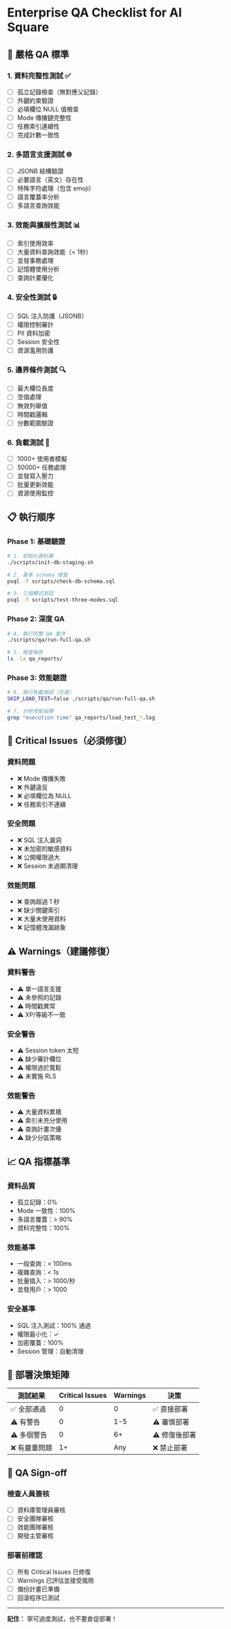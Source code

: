 # Enterprise QA Checklist for AI Square

## 🎯 嚴格 QA 標準

### 1. **資料完整性測試** ✅
- [ ] 孤立記錄檢查（無對應父記錄）
- [ ] 外鍵約束驗證
- [ ] 必填欄位 NULL 值檢查
- [ ] Mode 傳播鏈完整性
- [ ] 任務索引連續性
- [ ] 完成計數一致性

### 2. **多語言支援測試** 🌐
- [ ] JSONB 結構驗證
- [ ] 必要語言（英文）存在性
- [ ] 特殊字符處理（包含 emoji）
- [ ] 語言覆蓋率分析
- [ ] 多語言查詢效能

### 3. **效能與擴展性測試** 📊
- [ ] 索引使用效率
- [ ] 大量資料查詢效能（< 1秒）
- [ ] 並發事務處理
- [ ] 記憶體使用分析
- [ ] 查詢計畫優化

### 4. **安全性測試** 🔒
- [ ] SQL 注入防護（JSONB）
- [ ] 權限控制審計
- [ ] PII 資料加密
- [ ] Session 安全性
- [ ] 資源濫用防護

### 5. **邊界條件測試** 🔍
- [ ] 最大欄位長度
- [ ] 空值處理
- [ ] 無效列舉值
- [ ] 時間戳邏輯
- [ ] 分數範圍驗證

### 6. **負載測試** 💪
- [ ] 1000+ 使用者模擬
- [ ] 50000+ 任務處理
- [ ] 並發寫入壓力
- [ ] 批量更新效能
- [ ] 資源使用監控

## 📋 執行順序

### Phase 1: 基礎驗證
```bash
# 1. 初始化資料庫
./scripts/init-db-staging.sh

# 2. 基本 schema 檢查
psql -f scripts/check-db-schema.sql

# 3. 三個模式測試
psql -f scripts/test-three-modes.sql
```

### Phase 2: 深度 QA
```bash
# 4. 執行完整 QA 套件
./scripts/qa/run-full-qa.sh

# 5. 檢查報告
ls -la qa_reports/
```

### Phase 3: 效能驗證
```bash
# 6. 執行負載測試（可選）
SKIP_LOAD_TEST=false ./scripts/qa/run-full-qa.sh

# 7. 分析效能指標
grep "execution time" qa_reports/load_test_*.log
```

## 🚨 Critical Issues（必須修復）

### 資料問題
- ❌ Mode 傳播失敗
- ❌ 外鍵違反
- ❌ 必填欄位為 NULL
- ❌ 任務索引不連續

### 安全問題
- ❌ SQL 注入漏洞
- ❌ 未加密的敏感資料
- ❌ 公開權限過大
- ❌ Session 未過期清理

### 效能問題
- ❌ 查詢超過 1 秒
- ❌ 缺少關鍵索引
- ❌ 大量未使用資料
- ❌ 記憶體洩漏跡象

## ⚠️ Warnings（建議修復）

### 資料警告
- ⚠️ 單一語言支援
- ⚠️ 未參照的記錄
- ⚠️ 時間戳異常
- ⚠️ XP/等級不一致

### 安全警告
- ⚠️ Session token 太短
- ⚠️ 缺少審計欄位
- ⚠️ 權限過於寬鬆
- ⚠️ 未實施 RLS

### 效能警告
- ⚠️ 大量資料累積
- ⚠️ 索引未充分使用
- ⚠️ 查詢計畫次優
- ⚠️ 缺少分區策略

## 📈 QA 指標基準

### 資料品質
- 孤立記錄：0%
- Mode 一致性：100%
- 多語言覆蓋：> 90%
- 資料完整性：100%

### 效能基準
- 一般查詢：< 100ms
- 複雜查詢：< 1s
- 批量插入：> 1000/秒
- 並發用戶：> 1000

### 安全基準
- SQL 注入測試：100% 通過
- 權限最小化：✓
- 加密覆蓋：100%
- Session 管理：自動清理

## 🎯 部署決策矩陣

| 測試結果 | Critical Issues | Warnings | 決策 |
|---------|----------------|----------|------|
| ✅ 全部通過 | 0 | 0 | ✅ 直接部署 |
| ⚠️ 有警告 | 0 | 1-5 | ⚠️ 審慎部署 |
| ⚠️ 多個警告 | 0 | 6+ | ⚠️ 修復後部署 |
| ❌ 有嚴重問題 | 1+ | Any | ❌ 禁止部署 |

## 📝 QA Sign-off

### 檢查人員簽核
- [ ] 資料庫管理員審核
- [ ] 安全團隊審核
- [ ] 效能團隊審核
- [ ] 開發主管審核

### 部署前確認
- [ ] 所有 Critical Issues 已修復
- [ ] Warnings 已評估並接受風險
- [ ] 備份計畫已準備
- [ ] 回滾程序已測試

---

**記住：** 寧可過度測試，也不要倉促部署！